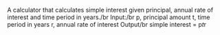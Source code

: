 A calculator that calculates simple interest given principal, annual rate of interest and time period in years./br
Input:/br
   p, principal amount
   t, time period in years
   r, annual rate of interest
Output/br
   simple interest = p*t*r
